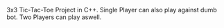 3x3 Tic-Tac-Toe Project in C++. Single Player can also play against dumb bot. Two Players can play aswell.
